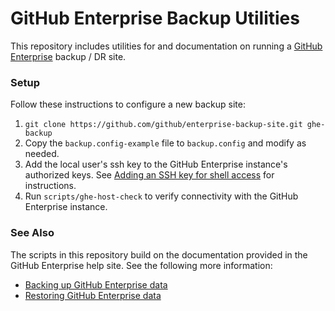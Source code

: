 GitHub Enterprise Backup Utilities
==================================

This repository includes utilities for and documentation on running a
[GitHub Enterprise](https://enterprise.github.com) backup / DR site.

### Setup

Follow these instructions to configure a new backup site:

 1. `git clone https://github.com/github/enterprise-backup-site.git ghe-backup`
 1. Copy the `backup.config-example` file to `backup.config` and modify as needed.
 2. Add the local user's ssh key to the GitHub Enterprise instance's authorized keys.
    See [Adding an SSH key for shell access](https://enterprise.github.com/help/articles/adding-an-ssh-key-for-shell-access)
    for instructions.
 3. Run `scripts/ghe-host-check` to verify connectivity with the GitHub Enterprise instance.

### See Also

The scripts in this repository build on the documentation provided in the
GitHub Enterprise help site. See the following more information:

 - [Backing up GitHub Enterprise data](https://enterprise.github.com/help/articles/backing-up-enterprise-data)
 - [Restoring GitHub Enterprise data](https://enterprise.github.com/help/articles/restoring-enterprise-data)
